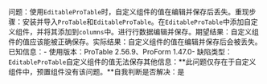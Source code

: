 问题：使用`EditableProTable`时，自定义组件的值在编辑并保存后丢失。重现步骤：安装并导入`ProTable`和`EditableProTable`。在`EditableProTable`中添加自定义组件，并将其添加到`columns`中。进行行数据编辑并保存。期望结果：自定义组件的值应该能被正确保存。实际结果：自定义组件的值在编辑并保存后会被丢失。已知信息：- 使用版本：ProTable 2.56.9、ProForm 1.47.0- 缺陷类型：`EditableProTable`自定义组件的值无法保存其他信息：**此问题仅存在于自定义组件中，预置组件没有该问题。**自我判断是否解决：是
